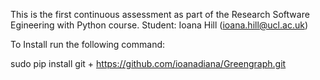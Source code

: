 
This is the first continuous assessment as part of the Research Software Egineering with Python course.
Student: Ioana Hill (ioana.hill@ucl.ac.uk)

To Install run the following command:

sudo pip install git + https://github.com/ioanadiana/Greengraph.git
